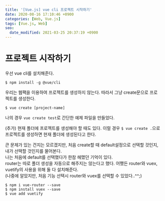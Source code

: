 ```yaml
---
title: '[Vue.js] vue cli 프로젝트 시작하기'
date: 2020-08-16 17:10:46 +0900
categories: [Web, Vue.js]
tags: [Vue.js, Web]
seo:
  date_modified: 2021-03-25 20:37:19 +0900
---
```


# 프로젝트 시작하기

우선 vue cli를 설치해준다.

```
$ npm install -g @vue/cli
```

우리는 웹팩을 이용하여 프로젝트를 생성하지 않는다. 따라서 그냥 create문으로 프로젝트를 생성한다.

```
$ vue create [project-name]
```

나의 경우 `vue create test`로 간단한 예제 파일을 만들었다.   

(추가) 현재 폴더에 프로젝트를 생성해야 할 때도 있다. 이럴 경우 `$ vue create .`으로 프로젝트를 생성하면 현재 폴더에 생성된다고 한다.   

큰 문제가 있는 건지는 모르겠지만, 처음 create할 때 default설정으로 선택할 것인지, 내가 선택할 것인지를 물어본다.  
나는 처음에 default를 선택했다가 한참 헤맸던 기억이 있다.  
router는 따로 폴더 생성을 자동으로 해주지는 않는다고 했다. 어쨌든 router와 vuex, vuetify의 사용을 위해 둘 다 설치해준다.  
(나중에 알았지만, 처음 기능 선택시 router와 vuex를 선택할 수 있었다..^^;)

```
$ npm i vue-router --save
$ npm install vuex --save
$ vue add vuetify
```
